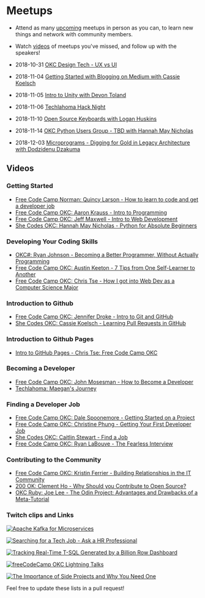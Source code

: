 # Meetups

* Attend as many [upcoming](upcoming.md) meetups in person as you can, to learn new things and network with community members.

* Watch [videos](videos.md) of meetups you've missed, and follow up with the speakers!

* 2018-10-31 [OKC Design Tech - UX vs UI](https://www.meetup.com/OKC-Design-Tech/events/255262130/)
* 2018-11-04 [Getting Started with Blogging on Medium with Cassie Koelsch](https://www.meetup.com/FreeCodeCampOKC/events/255581026/)
* 2018-11-05 [Intro to Unity with Devon Toland](https://www.meetup.com/OKC-Sharp/events/254941518/)
* 2018-11-06 [Techlahoma Hack Night](https://www.meetup.com/Techlahoma-Foundation/events/zpmmnpyxpbjb/)
* 2018-11-10 [Open Source Keyboards with Logan Huskins](https://www.meetup.com/OKC-OSH/events/254715153/)
* 2018-11-14 [OKC Python Users Group - TBD with Hannah May Nicholas](https://www.meetup.com/okcpython/)
* 2018-12-03 [Microprograms - Digging for Gold in Legacy Architecture with Dodzidenu Dzakuma](https://www.meetup.com/OKC-Sharp/events/255477000/)

## Videos

### Getting Started
* [Free Code Camp Norman: Quincy Larson - How to learn to code and get a developer job](https://www.youtube.com/watch?v=FiZzQugVSVo)
* [Free Code Camp OKC: Aaron Krauss - Intro to Programming](https://www.youtube.com/watch?v=zOt2pZROEuM)
* [Free Code Camp OKC: Jeff Maxwell - Intro to Web Development](https://www.youtube.com/watch?v=7l13fxjESAE)
* [She Codes OKC: Hannah May Nicholas - Python for Absolute Beginners](https://www.youtube.com/watch?v=hU7CWQhD4Ek)

### Developing Your Coding Skills
* [OKC#: Ryan Johnson - Becoming a Better Programmer, Without Actually Programming](https://www.youtube.com/watch?v=q0Sw-12nCt0)
* [Free Code Camp OKC: Austin Keeton - 7 Tips from One Self-Learner to Another](https://www.youtube.com/watch?v=kBx5XbHjPAY)
* [Free Code Camp OKC: Chris Tse - How I got into Web Dev as a Computer Science Major](https://www.youtube.com/watch?v=2wdUNCObvfE)

### Introduction to Github
* [Free Code Camp OKC: Jennifer Droke - Intro to Git and GitHub](https://www.twitch.tv/videos/316858556)
* [She Codes OKC: Cassie Koelsch - Learning Pull Requests in GitHub](https://www.youtube.com/watch?v=7kUe46mBD18)

### Introduction to Github Pages
* [Intro to GitHub Pages - Chris Tse: Free Code Camp OKC](https://www.youtube.com/watch?v=LAbsB4lqh6c)

### Becoming a Developer
* [Free Code Camp OKC: John Mosesman - How to Become a Developer](https://www.youtube.com/watch?v=vYct8lrMkuM)
* [Techlahoma: Maegan's Journey](https://youtu.be/PZj53WT4wcg)

### Finding a Developer Job
* [Free Code Camp OKC: Dale Spoonemore - Getting Started on a Project](https://www.youtube.com/watch?v=6XenFgLagTs)
* [Free Code Camp OKC: Christine Phung - Getting Your First Developer Job](https://www.youtube.com/watch?v=_2RmjYX3gsE)
* [She Codes OKC: Caitlin Stewart - Find a Job](https://www.youtube.com/watch?v=FeyMJwrbPi4)
* [Free Code Camp OKC: Ryan LaBouve - The Fearless Interview](https://www.youtube.com/watch?v=vI3qsCbMcKI)

### Contributing to the Community
* [Free Code Camp OKC: Kristin Ferrier - Building Relationships in the IT Community](https://www.youtube.com/watch?v=bLsKi5YySNY)
* [200 OK: Clement Ho - Why Should you Contribute to Open Source?](https://www.youtube.com/watch?v=kvLBr9kgxoo)
* [OKC Ruby: Joe Lee - The Odin Project: Advantages and Drawbacks of a Meta-Tutorial](https://www.youtube.com/watch?v=kEW9-acYxTo)

### Twitch clips and Links
[![Apache Kafka for Microservices](https://clips-media-assets2.twitch.tv/vod-438230462-offset-1676-preview-260x147.jpg)](https://www.twitch.tv/techlahoma/clip/PlayfulColdbloodedShingleRalpherZ?filter=clips&range=30d&sort=time "Apache Kafka for Microservices")

[![Searching for a Tech Job - Ask a HR Professional](https://clips-media-assets2.twitch.tv/vod-723175753-offset-78-preview-260x147.jpg)](https://www.twitch.tv/techlahoma/clip/WealthyBoredWaspMcaT?filter=clips&range=30d&sort=time "Searching for a Tech Job - Ask a HR Professional")

[![Tracking Real-Time T-SQL Generated by a Billion Row Dashboard](https://clips-media-assets2.twitch.tv/AT-cm%7C496580137-preview-260x147.jpg)](https://www.twitch.tv/techlahoma/clip/FlaccidEphemeralWolfPupper?filter=clips&range=all&sort=time "Tracking Real-Time T-SQL Generated by a Billion Row Dashboard")

[![freeCodeCamp OKC Lightning Talks](https://clips-media-assets2.twitch.tv/8162143722359878954-offset-2680-preview-260x147.jpg)](https://www.twitch.tv/techlahoma/clip/MoralGrossWhaleKappa?filter=clips&range=all&sort=time "freeCodeCamp OKC Lightning Talks")

[![The Importance of Side Projects and Why You Need One](https://clips-media-assets2.twitch.tv/32787175408-offset-2614-preview-260x147.jpg)](https://www.twitch.tv/techlahoma/clip/ClearAntediluvianWalletCoolStoryBob?filter=clips&range=all&sort=time "The Importance of Side Projects and Why You Need One")

Feel free to update these lists in a pull request!
